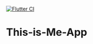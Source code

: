 [![Flutter CI](https://github.com/S204-Inatel-2022-2/This-is-Me-App/actions/workflows/CI.yml/badge.svg)](https://github.com/S204-Inatel-2022-2/This-is-Me-App/actions/workflows/CI.yml)

# This-is-Me-App
